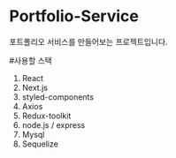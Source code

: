 # Portfolio-Service
포트폴리오 서비스를 만들어보는 프로젝트입니다.

#사용할 스택
1. React
2. Next.js
3. styled-components
4. Axios
5. Redux-toolkit
6. node.js / express
7. Mysql
8. Sequelize
